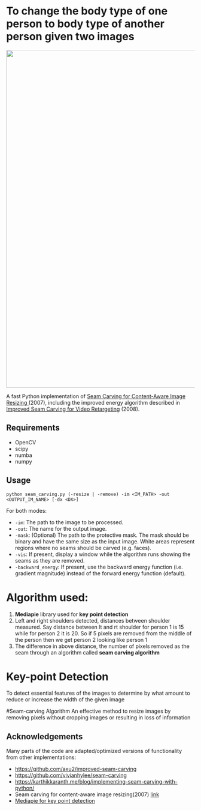 # To change the body type of one person to body type of another person given two images

<img src="https://github.com/andrewdcampbell/seam-carving/blob/master/demos/visuals/lake_shrink.gif" width="900">

A fast Python implementation of [Seam Carving for Content-Aware Image Resizing ](https://inst.eecs.berkeley.edu/~cs194-26/fa18/hw/proj4-seamcarving/imret.pdf) (2007), including the improved energy algorithm described in [Improved Seam Carving for Video Retargeting](http://www.eng.tau.ac.il/~avidan/papers/vidret.pdf) (2008).

## Requirements
* OpenCV
* scipy
* numba
* numpy

## Usage
```
python seam_carving.py (-resize | -remove) -im <IM_PATH> -out <OUTPUT_IM_NAME> [-dx <DX>] 
```


For both modes:
* `-im`: The path to the image to be processed.
* `-out`: The name for the output image.
* `-mask`: (Optional) The path to the protective mask. The mask should be binary and have the same size as the input image. White areas represent regions where no seams should be carved (e.g. faces).
* `-vis`: If present, display a window while the algorithm runs showing the seams as they are removed.
* `-backward_energy`: If present, use the backward energy function (i.e. gradient magnitude) instead of the forward energy function (default).


# Algorithm used: 
1. **Mediapie** library used for **key point detection**
2. Left and right shoulders detected, distances between shoulder measured. Say distance between lt and rt shoulder for person 1 is 15 while for person 2 it is 20. So if 5 pixels are removed from the middle of the person then we get person 2 looking like person 1 
3. The difference in above distance, the number of pixels removed as the seam through an algorithm called **seam carving algorithm**

# Key-point Detection
To detect essential features of the images to determine by what amount to reduce or increase the width of the given image

 
#Seam-carving Algorithm
An effective method to resize images by removing pixels without cropping images or resulting in loss of information

## Acknowledgements
Many parts of the code are adapted/optimized versions of functionality from other implementations:
* https://github.com/axu2/improved-seam-carving
* https://github.com/vivianhylee/seam-carving
* https://karthikkaranth.me/blog/implementing-seam-carving-with-python/
* Seam carving for content-aware image resizing(2007) [link](https://dl.acm.org/doi/10.1145/1275808.1276390#:~:text=By%20repeatedly%20carving%20out%20or,defined%20by%20the%20energy%20function)
* [Mediapie for key point detection](https://www.analyticsvidhya.com/blog/2022/03/pose-detection-in-image-using-mediapipe-library/)

